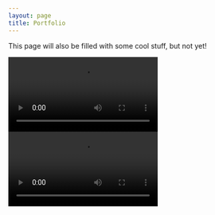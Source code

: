 ```yaml
---
layout: page
title: Portfolio
---
```


<p class="message">  
  This page will also be filled with some cool stuff, but not yet!
</p>

<div class = "movieRow">
    <video class="famousMovie" controls src="../public/videos/phq4.mp4" type="video/mp4"; codecs="avc1.42E01E, mp4a.40.2"> </video>
    <video class="famousMovie" controls src="../public/videos/albumatic.mp4" type="video/mp4"; codecs="avc1.42E01E, mp4a.40.2"></video>
</div>
